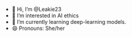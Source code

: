 - 👋 Hi, I’m @Leakie23
- 👀 I’m interested in AI ethics
- 🌱 I’m currently learning deep-learning models.
- 😄 Pronouns: She/her

<!---
Leakie23/Leakie23 is a ✨ special ✨ repository because its `README.md` (this file) appears on your GitHub profile.
You can click the Preview link to take a look at your changes.
--->
